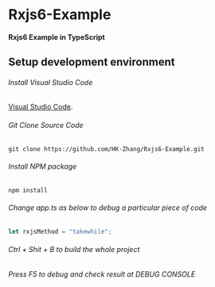 # Rxjs6-Example

#### Rxjs6 Example in TypeScript

## Setup development environment

###### Install Visual Studio Code

[Visual Studio Code][vs].

###### Git Clone Source Code

`git clone https://github.com/HK-Zhang/Rxjs6-Example.git`

###### Install NPM package

`npm install`

###### Change app.ts as below to debug a particular piece of code

```ts
let rxjsMethod = "takewhile";
```
###### Ctrl + Shit + B to build the whole project

###### Press F5 to debug and check result at DEBUG CONSOLE


[vs]: https://code.visualstudio.com